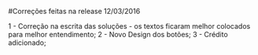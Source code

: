 #Correções feitas na release 12/03/2016

1 - Correção na escrita das soluções - os textos ficaram melhor colocados para melhor entendimento;
2 - Novo Design dos botões;
3 - Crédito adicionado;
